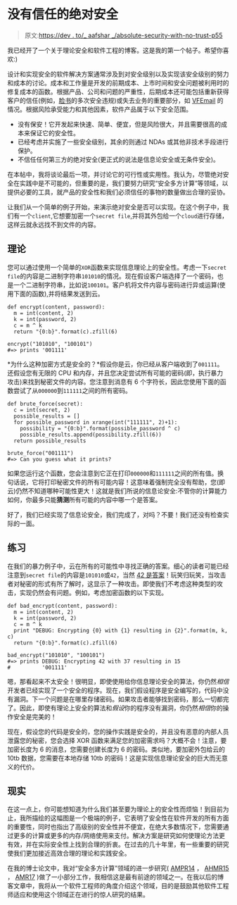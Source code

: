# 没有信任的绝对安全

> 原文:[https://dev . to/_ aafshar _/absolute-security-with-no-trust-p55](https://dev.to/_aafshar_/absolute-security-with-no-trust-p55)

我已经开了一个关于理论安全和软件工程的博客。这是我的第一个帖子。希望你喜欢:)

设计和实现安全的软件解决方案通常涉及到对安全级别以及实现该安全级别的努力和成本的讨论。成本和工作量是开发的前期成本、上市时间和安全问题被利用时的修复成本的函数。根据产品、公司和问题的严重性，后期成本还可能包括重新获得客户的信任(例如，[脸书](https://techcrunch.com/2018/09/28/everything-you-need-to-know-about-facebooks-data-breach-affecting-50m-users/)的多次安全违规)或失去业务的重要部分，如 [VFEmail](https://krebsonsecurity.com/2019/02/email-provider-vfemail-suffers-catastrophic-hack/) 的情况。根据风险承受能力和其他因素，软件产品属于以下安全范围。

*   没有保安！它开发起来快速、简单、便宜，但是风险很大，并且需要很高的成本来保证它的安全性。
*   已经考虑并实施了一些安全级别，其余的则通过 NDAs 或其他非技术手段进行保护。
*   不信任任何第三方的绝对安全(更正式的说法是信息论安全或无条件安全)。

在本帖中，我将谈论最后一项，并讨论它的可行性或实用性。我认为，尽管绝对安全在实践中是不可能的，但重要的是，我们要努力研究“安全多方计算”等领域，以提供必要的工具，就产品的安全性和我们必须信任的事物的数量做出合理的妥协。

让我们从一个简单的例子开始，来演示绝对安全是否可以实现。在这个例子中，我们有一个`client`,它想要加密一个`secret file`,并将其外包给一个`cloud`进行存储，这样云就永远找不到文件的内容。

## [](#theory)理论

您可以通过使用一个简单的`XOR`函数来实现信息理论上的安全性。考虑一下`secret file`的内容是二进制字符串`101010`的情况。现在假设客户端选择了一个密码，也是一个二进制字符串，比如说`100101`。客户机将文件内容与密码进行异或运算(使用下面的函数),并将结果发送到云。

```
def encrypt(content, password):
  m = int(content, 2)
  k = int(password, 2)
  c = m ^ k
  return "{0:b}".format(c).zfill(6)

encrypt("101010", "100101")
#=> prints '001111' 
```

*为什么这种加密方式是安全的？*假设你是云，你已经从客户端收到了`001111`。还假设您有无限的 CPU 和内存，并且您决定尝试所有可能的密码(即，执行暴力攻击)来找到秘密文件的内容。您注意到消息有 6 个字符长，因此您使用下面的函数尝试了从`000000`到`111111`之间的所有密码。

```
def brute_force(secret):
  c = int(secret, 2)
  possible_results = []
  for possible_password in xrange(int("111111", 2)+1):
    possibility = "{0:b}".format(possible_password ^ c)
    possible_results.append(possibility.zfill(6))
  return possible_results

brute_force("001111")
#=> Can you guess what it prints? 
```

如果您运行这个函数，您会注意到它正在打印`000000`和`111111`之间的所有值。换句话说，它将打印秘密文件的所有可能内容！这意味着强制完全没有帮助，您(即云)仍然不知道哪种可能性更大！这就是我们所说的信息论安全:不管你的计算能力如何，你最多只能**猜测**所有可能的内容中哪一个是答案。

好了，我们已经实现了信息论安全，我们完成了，对吗？不要！我们还没有检查实际的一面。

## [](#practice)练习

在我们的暴力例子中，云在所有的可能性中寻找正确的答案。细心的读者可能已经注意到`secret file`的内容是`101010`或`42`，当然 [42 是答案](https://en.wikipedia.org/wiki/The_Hitchhiker%27s_Guide_to_the_Galaxy)！玩笑归玩笑，当攻击者对秘密的形式有所了解时，这显示了一种攻击。即使我们不考虑这种类型的攻击，实现仍然会有问题。例如，考虑加密函数的以下实现。

```
def bad_encrypt(content, password):
  m = int(content, 2)
  k = int(password, 2)
  c = m ^ k
  print "DEBUG: Encrypting {0} with {1} resulting in {2}".format(m, k, c)
  return "{0:b}".format(c).zfill(6)

bad_encrypt("101010", "100101")
#=> prints DEBUG: Encrypting 42 with 37 resulting in 15
#          '001111' 
```

嗯，那看起来不太安全！很明显，即使使用给你信息理论安全的算法，你仍然*相信*开发者已经实现了一个安全的程序。现在，我们假设程序是安全编写的，代码中没有漏洞。下一个问题是在哪里存储密码。如果攻击者能够找到密码，那么一切都完了。因此，即使有理论上安全的算法和*假设*你的程序没有漏洞，你仍然*相信*你的操作安全是完美的！

现在，假设您的代码是安全的，您的操作实践是安全的，并且没有恶意的内部人员泄露您的秘密，您会选择 XOR 函数来满足您的加密需求吗？大概不会！注意，要加密长度为 6 的消息，您需要创建长度为 6 的密码。类似地，要加密外包给云的 10tb 数据，您需要在本地存储 10tb 的密码！这是实现信息理论安全的巨大而无意义的代价。

## [](#reality)现实

在这一点上，你可能想知道为什么我们甚至要为理论上的安全性而烦恼！到目前为止，我所描绘的这幅图是一个极端的例子，它表明了安全性在软件开发的所有方面的重要性，同时也指出了高级别的安全性并不便宜，在绝大多数情况下，您需要通过更多的计算或更多的内存/网络使用来支付。解决方案是研究如何使理论方法更有效，并在实际安全性上找到合理的折衷。在过去的几十年里，有一些重要的研究使我们更加接近高效合理的理论和实践安全。

在我的博士论文中，我对“安全多方计算”领域的进一步研究( [AMPR14](https://link.springer.com/content/pdf/10.1007/978-3-642-55220-5_22.pdf) ， [AHMR15](https://link.springer.com/content/pdf/10.1007/978-3-662-46800-5_27.pdf) ， [AMR17](https://eprint.iacr.org/2017/062.pdf) )做了一小部分工作，我相信这是最有前途的领域之一。在我以后的博客文章中，我将从一个软件工程师的角度介绍这个领域，目的是鼓励其他软件工程师适应和使用这个领域正在进行的惊人研究的结果。